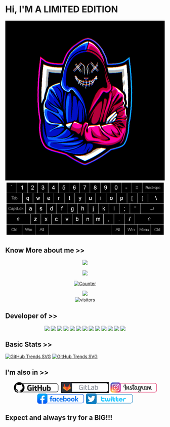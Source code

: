 # Hi, I'M A LIMITED EDITION

<link rel="icon" type="image/x-icon" href="https://rdxlr.github.io/logo/favicon.ico">

<p align="center">
<img src="https://raw.githubusercontent.com/Alygnt/Alygnt/main/IMG/rdxlr_logo_gif.gif">
<img src="https://raw.githubusercontent.com/Alygnt/Alygnt/main/IMG/keyboard.gif">
</p>

## Know More about me >>

<p align="center">
<img src="https://github-readme-stats.vercel.app/api?username=Alygnt&show_icons=true&theme=radical">
</p>

<p align="center">
<a href="https://github.com/Alygnt"><img width=550 src="https://github-profile-trophy.vercel.app/?username=Alygnt&theme=dracula&no-frame=true&title=Followers,Stars,Commit,Repository,Issues"/></a>
</p>

<p align="center">
<a href="https://github.com/Alygnt"><img height="25" title="Counter" src="https://komarev.com/ghpvc/?username=rdxlr&color=blueviolet&style=flat-square"></a>
</p>

<p align="center">
<a href="https://hits.seeyoufarm.com"><img src="https://hits.seeyoufarm.com/api/count/incr/badge.svg?url=https%3A%2F%2Fgithub.com%2FRDXLR&count_bg=%2379C83D&title_bg=%23555555&icon=&icon_color=%23E7E7E7&title=hits&edge_flat=true"/></a>
<br>
<img align="center" alt="visitors" src="https://visitor-badge.glitch.me/badge?page_id=RDXLR-admin&style=flat-square" />
</p>

## Developer of >>

<p align="center">
<a href="https://github.com/Alygnt/NPhisher" ><img align="center" src="https://github-readme-stats.vercel.app/api/pin/?username=Alygnt&repo=NPhisher&theme=radical"></a>
<a href="https://github.com/Alygnt/LPhisher" ><img align="center" src="https://github-readme-stats.vercel.app/api/pin/?username=Alygnt&repo=LPhisher&theme=radical"></a>
<a href="https://github.com/Alygnt/LPhisher" ><img align="center" src="https://github-readme-stats.vercel.app/api/pin/?username=Alygnt&repo=HPhisher&theme=radical"></a>
<a href="https://github.com/Alygnt/Tunneler" ><img align="center" src="https://github-readme-stats.vercel.app/api/pin/?username=Alygnt&repo=Tunneler&theme=radical"></a>
<a href="https://github.com/Alygnt/Metasploit-Termux" ><img align="center" src="https://github-readme-stats.vercel.app/api/pin/?username=Alygnt&repo=Metasploit-Termux&theme=radical"></a>
<a href="https://github.com/Alygnt/Nethunter-Termux" ><img align="center" src="https://github-readme-stats.vercel.app/api/pin/?username=Alygnt&repo=Nethunter-Termux&theme=radical"></a>
<a href="https://github.com/Alygnt/Webgoat-Termux" ><img align="center" src="https://github-readme-stats.vercel.app/api/pin/?username=Alygnt&repo=Webgoat-Termux&theme=radical"></a>
<a href="https://github.com/Alygnt/Ubuntu-Termux" ><img align="center" src="https://github-readme-stats.vercel.app/api/pin/?username=Alygnt&repo=Ubuntu-Termux&theme=radical"></a>
<a href="https://github.com/Alygnt/fl00d-wifi" ><img align="center" src="https://github-readme-stats.vercel.app/api/pin/?username=Alygnt&repo=fl00d-wifi&theme=radical"></a>
<a href="https://github.com/Alygnt/Forward-SMS" ><img align="center" src="https://github-readme-stats.vercel.app/api/pin/?username=Alygnt&repo=Forward-SMS&theme=radical"></a>
<a href="https://github.com/Alygnt/Mailogger" ><img align="center" src="https://github-readme-stats.vercel.app/api/pin/?username=Alygnt&repo=Mailogger&theme=radical"></a>
<a href="https://github.com/Alygnt/plit" ><img align="center" src="https://github-readme-stats.vercel.app/api/pin/?username=Alygnt&repo=PLIT&theme=radical"></a>
<a href="https://github.com/Alygnt/MSF-payload-autostart" ><img align="center" src="https://github-readme-stats.vercel.app/api/pin/?username=Alygnt&repo=MSF-payload-autostart&theme=radical"></a>
</p>
 
## Basic Stats >>
[![GitHub Trends SVG](https://api.githubtrends.io/user/svg/Alygnt/langs?time_range=one_year&theme=synthwaves)](https://githubtrends.io)
[![GitHub Trends SVG](https://api.githubtrends.io/user/svg/Alygnt/repos?time_range=one_year&theme=synthwaves)](https://githubtrends.io)

## I'm also in >>
<p align="center">
<a href="https://github.com/Alygnt" ><img align="center" src="https://raw.githubusercontent.com/Alygnt/alygnt.github.io/main/socialmedia/pics/github.png" width="150"></a>
<a href="https://gitlab.com/Alygnt" ><img align="center" src="https://raw.githubusercontent.com/Alygnt/alygnt.github.io/main/socialmedia/pics/gitlab.png" width="150"></a>
<a href="https://instagram.com/mralygnt" ><img align="center" src="https://raw.githubusercontent.com/Alygnt/alygnt.github.io/main/socialmedia/pics/instagram.png" width="150"></a>
<a href="https://www.facebook.com/profile.php?id=61552517980412" ><img align="center" src="https://raw.githubusercontent.com/Alygnt/alygnt.github.io/main/socialmedia/pics/facebook.png"  width="150"></a>
<a href="https://twitter.com/alygnt" ><img align="center" src="https://raw.githubusercontent.com/Alygnt/alygnt.github.io/main/socialmedia/pics/twitter.png"  width="150"></a>
</p>

## Expect and always try for a BIG!!!

